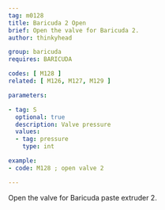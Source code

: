 ```yaml
---
tag: m0128
title: Baricuda 2 Open
brief: Open the valve for Baricuda 2.
author: thinkyhead

group: baricuda
requires: BARICUDA

codes: [ M128 ]
related: [ M126, M127, M129 ]

parameters:

- tag: S
  optional: true
  description: Valve pressure
  values:
  - tag: pressure
    type: int

example:
- code: M128 ; open valve 2

---
```


Open the valve for Baricuda paste extruder 2.
